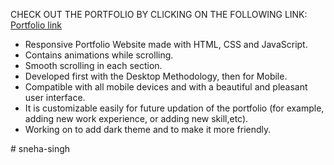 CHECK OUT THE PORTFOLIO BY CLICKING ON THE FOLLOWING LINK: [Portfolio link](https://sahilfolio.live/)

- Responsive Portfolio Website made with HTML, CSS and JavaScript.
- Contains animations while scrolling.
- Smooth scrolling in each section.
- Developed first with the Desktop Methodology, then for Mobile.
- Compatible with all mobile devices and with a beautiful and pleasant user interface.
- It is customizable easily for future updation of the portfolio (for example, adding new work experience, or adding new skill,etc).
- Working on to add dark theme and to make it more friendly.

#   s n e h a - s i n g h  
 